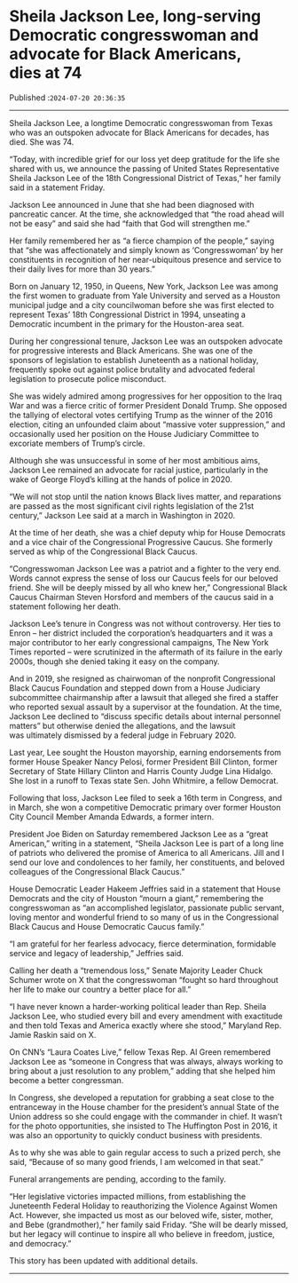 # Sheila Jackson Lee, long-serving Democratic congresswoman and advocate for Black Americans, dies at 74

Published :`2024-07-20 20:36:35`

---

Sheila Jackson Lee, a longtime Democratic congresswoman from Texas who was an outspoken advocate for Black Americans for decades, has died. She was 74.

“Today, with incredible grief for our loss yet deep gratitude for the life she shared with us, we announce the passing of United States Representative Sheila Jackson Lee of the 18th Congressional District of Texas,” her family said in a statement Friday.

Jackson Lee announced in June that she had been diagnosed with pancreatic cancer. At the time, she acknowledged that “the road ahead will not be easy” and said she had “faith that God will strengthen me.”

Her family remembered her as “a fierce champion of the people,” saying that “she was affectionately and simply known as ‘Congresswoman’ by her constituents in recognition of her near-ubiquitous presence and service to their daily lives for more than 30 years.”

Born on January 12, 1950, in Queens, New York, Jackson Lee was among the first women to graduate from Yale University and served as a Houston municipal judge and a city councilwoman before she was first elected to represent Texas’ 18th Congressional District in 1994, unseating a Democratic incumbent in the primary for the Houston-area seat.

During her congressional tenure, Jackson Lee was an outspoken advocate for progressive interests and Black Americans. She was one of the sponsors of legislation to establish Juneteenth as a national holiday, frequently spoke out against police brutality and advocated federal legislation to prosecute police misconduct.

She was widely admired among progressives for her opposition to the Iraq War and was a fierce critic of former President Donald Trump. She opposed the tallying of electoral votes certifying Trump as the winner of the 2016 election, citing an unfounded claim about “massive voter suppression,” and occasionally used her position on the House Judiciary Committee to excoriate members of Trump’s circle.

Although she was unsuccessful in some of her most ambitious aims, Jackson Lee remained an advocate for racial justice, particularly in the wake of George Floyd’s killing at the hands of police in 2020.

“We will not stop until the nation knows Black lives matter, and reparations are passed as the most significant civil rights legislation of the 21st century,” Jackson Lee said at a march in Washington in 2020.

At the time of her death, she was a chief deputy whip for House Democrats and a vice chair of the Congressional Progressive Caucus. She formerly served as whip of the Congressional Black Caucus.

“Congresswoman Jackson Lee was a patriot and a fighter to the very end. Words cannot express the sense of loss our Caucus feels for our beloved friend. She will be deeply missed by all who knew her,” Congressional Black Caucus Chairman Steven Horsford and members of the caucus said in a statement following her death.

Jackson Lee’s tenure in Congress was not without controversy. Her ties to Enron – her district included the corporation’s headquarters and it was a major contributor to her early congressional campaigns, The New York Times reported – were scrutinized in the aftermath of its failure in the early 2000s, though she denied taking it easy on the company.

And in 2019, she resigned as chairwoman of the nonprofit Congressional Black Caucus Foundation and stepped down from a House Judiciary subcommittee chairmanship after a lawsuit that alleged she fired a staffer who reported sexual assault by a supervisor at the foundation. At the time, Jackson Lee declined to “discuss specific details about internal personnel matters” but otherwise denied the allegations, and the lawsuit was ultimately dismissed by a federal judge in February 2020.

Last year, Lee sought the Houston mayorship, earning endorsements from former House Speaker Nancy Pelosi, former President Bill Clinton, former Secretary of State Hillary Clinton and Harris County Judge Lina Hidalgo. She lost in a runoff to Texas state Sen. John Whitmire, a fellow Democrat.

Following that loss, Jackson Lee filed to seek a 16th term in Congress, and in March, she won a competitive Democratic primary over former Houston City Council Member Amanda Edwards, a former intern.

President Joe Biden on Saturday remembered Jackson Lee as a “great American,” writing in a statement, “Sheila Jackson Lee is part of a long line of patriots who delivered the promise of America to all Americans. Jill and I send our love and condolences to her family, her constituents, and beloved colleagues of the Congressional Black Caucus.”

House Democratic Leader Hakeem Jeffries said in a statement that House Democrats and the city of Houston “mourn a giant,” remembering the congresswoman as “an accomplished legislator, passionate public servant, loving mentor and wonderful friend to so many of us in the Congressional Black Caucus and House Democratic Caucus family.”

“I am grateful for her fearless advocacy, fierce determination, formidable service and legacy of leadership,” Jeffries said.

Calling her death a “tremendous loss,” Senate Majority Leader Chuck Schumer wrote on X that the congresswoman “fought so hard throughout her life to make our country a better place for all.”

“I have never known a harder-working political leader than Rep. Sheila Jackson Lee, who studied every bill and every amendment with exactitude and then told Texas and America exactly where she stood,” Maryland Rep. Jamie Raskin said on X.

On CNN’s “Laura Coates Live,” fellow Texas Rep. Al Green remembered Jackson Lee as “someone in Congress that was always, always working to bring about a just resolution to any problem,” adding that she helped him become a better congressman.

In Congress, she developed a reputation for grabbing a seat close to the entranceway in the House chamber for the president’s annual State of the Union address so she could engage with the commander in chief. It wasn’t for the photo opportunities, she insisted to The Huffington Post in 2016, it was also an opportunity to quickly conduct business with presidents.

As to why she was able to gain regular access to such a prized perch, she said, “Because of so many good friends, I am welcomed in that seat.”

Funeral arrangements are pending, according to the family.

“Her legislative victories impacted millions, from establishing the Juneteenth Federal Holiday to reauthorizing the Violence Against Women Act. However, she impacted us most as our beloved wife, sister, mother, and Bebe (grandmother),” her family said Friday. “She will be dearly missed, but her legacy will continue to inspire all who believe in freedom, justice, and democracy.”

This story has been updated with additional details.

---


